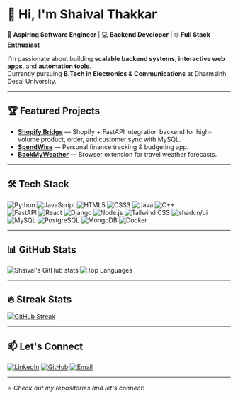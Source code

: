 # 👋 Hi, I'm Shaival Thakkar  

🚀 **Aspiring Software Engineer** | 💻 **Backend Developer** | 🌐 **Full Stack Enthusiast**  

I’m passionate about building **scalable backend systems**, **interactive web apps**, and **automation tools**.  
Currently pursuing **B.Tech in Electronics & Communications** at Dharmsinh Desai University.

---

## 🏆 Featured Projects

- **[Shopify Bridge](https://github.com/shaival-thakkar/shopify-bridge)** — Shopify + FastAPI integration backend for high-volume product, order, and customer sync with MySQL.  
- **[SpendWise](https://github.com/shaival-thakkar/SpendWise)** — Personal finance tracking & budgeting app.  
- **[BookMyWeather](https://github.com/shaival-thakkar/bookmyweather)** — Browser extension for travel weather forecasts.  

---

## 🛠 Tech Stack
![Python](https://img.shields.io/badge/Python-3776AB?style=for-the-badge&logo=python&logoColor=white)
![JavaScript](https://img.shields.io/badge/JavaScript-F7DF1E?style=for-the-badge&logo=javascript&logoColor=black)
![HTML5](https://img.shields.io/badge/HTML5-E34F26?style=for-the-badge&logo=html5&logoColor=white)
![CSS3](https://img.shields.io/badge/CSS3-1572B6?style=for-the-badge&logo=css3&logoColor=white)
![Java](https://img.shields.io/badge/Java-007396?style=for-the-badge&logo=java&logoColor=white)
![C++](https://img.shields.io/badge/C++-00599C?style=for-the-badge&logo=cplusplus&logoColor=white)  
![FastAPI](https://img.shields.io/badge/FastAPI-009688?style=for-the-badge&logo=fastapi&logoColor=white)
![React](https://img.shields.io/badge/React-20232A?style=for-the-badge&logo=react&logoColor=61DAFB)
![Django](https://img.shields.io/badge/Django-092E20?style=for-the-badge&logo=django&logoColor=white)
![Node.js](https://img.shields.io/badge/Node.js-339933?style=for-the-badge&logo=nodedotjs&logoColor=white)
![Tailwind CSS](https://img.shields.io/badge/Tailwind_CSS-38B2AC?style=for-the-badge&logo=tailwind-css&logoColor=white)
![shadcn/ui](https://img.shields.io/badge/shadcn/ui-black?style=for-the-badge)  
![MySQL](https://img.shields.io/badge/MySQL-005C84?style=for-the-badge&logo=mysql&logoColor=white)
![PostgreSQL](https://img.shields.io/badge/PostgreSQL-316192?style=for-the-badge&logo=postgresql&logoColor=white)
![MongoDB](https://img.shields.io/badge/MongoDB-4EA94B?style=for-the-badge&logo=mongodb&logoColor=white)
![Docker](https://img.shields.io/badge/Docker-2496ED?style=for-the-badge&logo=docker&logoColor=white)  

---

## 📊 GitHub Stats
![Shaival's GitHub stats](https://github-readme-stats.vercel.app/api?username=shaival-thakkar&show_icons=true&theme=tokyonight&count_private=true)
![Top Languages](https://github-readme-stats.vercel.app/api/top-langs/?username=shaival-thakkar&layout=compact&theme=tokyonight)

---

## 🔥 Streak Stats
[![GitHub Streak](https://github-readme-streak-stats.herokuapp.com?user=shaival-thakkar&theme=tokyonight&hide_border=false)](https://git.io/streak-stats)

---

## 📫 Let's Connect
[![LinkedIn](https://img.shields.io/badge/LinkedIn-0A66C2?style=for-the-badge&logo=linkedin&logoColor=white)](https://linkedin.com/in/shaival-thakkar)
[![GitHub](https://img.shields.io/badge/GitHub-181717?style=for-the-badge&logo=github&logoColor=white)](https://github.com/shaival-thakkar)
[![Email](https://img.shields.io/badge/Email-D14836?style=for-the-badge&logo=gmail&logoColor=white)](mailto:contact.shaival@gmail.com)

---
⭐ *Check out my repositories and let's connect!*
